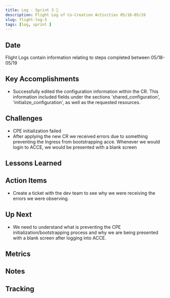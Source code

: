 ```yaml
---
title: Log - Sprint 3 🛫
description: Flight Log of Co-Creation Activities 05/18-05/19
slug: flight-log-3
tags: [log, sprint ]
---
```


## Date
Flight Logs contain information relating to steps completed between 05/18-05/19

## Key Accomplishments
- Successfully edited the configuration information within the CR.  This information included fields under the sections 'shared_configuration', 'initialize_configuration', as well as the requested resources.

## Challenges
- CPE initialization failed
- After applying the new CR we received errors due to something preventing the Ingress from bootstrapping acce.  Whenever we would login to ACCE, we would be presented with a blank screen

## Lessons Learned


## Action Items
- Create a ticket with the dev team to see why we were receiving the errors we were observing.

## Up Next
- We need to understand what is preventing the CPE initialization/bootstrapping process and why we are being presented with a blank screen after logging into ACCE.

## Metrics

## Notes

## Tracking





















